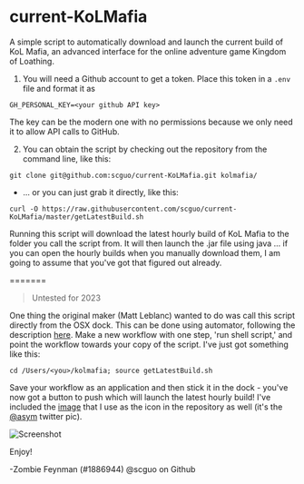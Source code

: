 current-KoLMafia
================

A simple script to automatically download and launch the current build of KoL Mafia, an advanced interface for the online adventure game Kingdom of Loathing.

1. You will need a Github account to get a token. Place this token in a `.env` file and format it as
```
GH_PERSONAL_KEY=<your github API key>
```
The key can be the modern one with no permissions because we only need it to allow API calls to GitHub.

2. You can obtain the script by checking out the repository from the command line, like this:

`git clone git@github.com:scguo/current-KoLMafia.git kolmafia/`

* ... or you can just grab it directly, like this:

`curl -O https://raw.githubusercontent.com/scguo/current-KoLMafia/master/getLatestBuild.sh`

Running this script will download the latest hourly build of KoL Mafia to the folder you call the script from. It will then launch the .jar file using java ... if you can open the hourly builds when you manually download them, I am going to assume that you've got that figured out already.

=======

> Untested for 2023

One thing the original maker (Matt Leblanc) wanted to do was call this script directly from the OSX dock. This can be done using automator, following the description <a href="http://stackoverflow.com/questions/281372/executing-shell-scripts-from-the-os-x-dock">here</a>. Make a new workflow with one step, 'run shell script,' and point the workflow towards your copy of the script. I've just got something like this:

`cd /Users/<you>/kolmafia; source getLatestBuild.sh`

Save your workflow as an application and then stick it in the dock - you've now got a button to push which will  launch the latest hourly build! I've included the <a href="https://raw.githubusercontent.com/mattleblanc/current-KoLMafia/master/sm.jpg">image</a> that I use as the icon in the repository as well (it's the <a href="https://twitter.com/asym">@asym</a> twitter pic).

![Screenshot](ss.png)

Enjoy!

-Zombie Feynman (#1886944)
@scguo on Github
